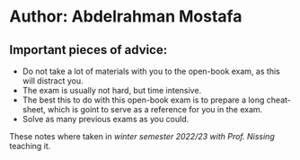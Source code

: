 # Author: Abdelrahman Mostafa

## Important pieces of advice:
- Do not take a lot of materials with you to the open-book exam, as this will distract you.
- The exam is usually not hard, but time intensive.
- The best this to do with this open-book exam is to prepare a long cheat-sheet, which is goint to serve as a reference for you in the exam.
- Solve as many previous exams as you could.


These notes where taken in *winter semester 2022/23 with Prof. Nissing* teaching it.